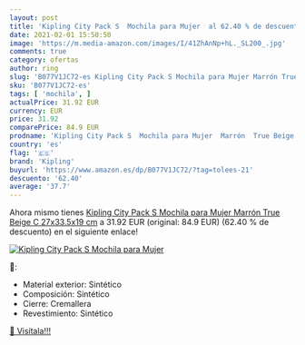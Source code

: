 ```yaml
---
layout: post
title: 'Kipling City Pack S  Mochila para Mujer  al 62.40 % de descuento'
date: 2021-02-01 15:50:50
image: 'https://m.media-amazon.com/images/I/41ZhAnNp+hL._SL200_.jpg'
comments: true
category: ofertas
author: ring
slug: 'B077V1JC72-es Kipling City Pack S Mochila para Mujer Marrón True Beige C...'
sku: 'B077V1JC72-es'
tags: [ 'mochila', ]
actualPrice: 31.92 EUR
currency: EUR
price: 31.92
comparePrice: 84.9 EUR
prodname: 'Kipling City Pack S  Mochila para Mujer  Marrón  True Beige C   27x33.5x19 cm'
country: 'es'
flag: '🇪🇸'
brand: 'Kipling'
buyurl: 'https://www.amazon.es/dp/B077V1JC72/?tag=tolees-21'
descuento: '62.40'
average: '37.7'
---
```


Ahora mismo tienes [Kipling City Pack S  Mochila para Mujer  Marrón  True Beige C   27x33.5x19 cm](https://www.amazon.es/dp/B077V1JC72/?tag=tolees-21) a 31.92 EUR (original: 84.9 EUR) (62.40 %  de descuento) en el siguiente enlace!

[![Kipling City Pack S  Mochila para Mujer ](https://m.media-amazon.com/images/I/41ZhAnNp+hL._SL200_.jpg)](https://www.amazon.es/dp/B077V1JC72/?tag=tolees-21)

🔎:

- Material exterior: Sintético
- Composición: Sintético
- Cierre: Cremallera
- Revestimiento: Sintético

[🛒 Visítala!!!](https://www.amazon.es/dp/B077V1JC72/?tag=tolees-21)
